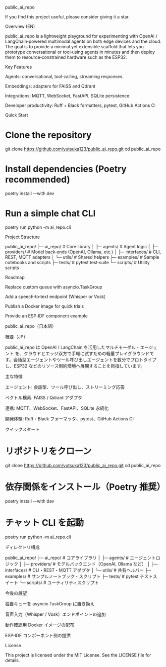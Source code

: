 public_ai_repo



If you find this project useful, please consider giving it a star.

Overview (EN)

public_ai_repo is a lightweight playground for experimenting with OpenAI / LangChain‑powered multimodal agents on both edge devices and the cloud. The goal is to provide a minimal yet extensible scaffold that lets you prototype conversational or tool‑using agents in minutes and then deploy them to resource‑constrained hardware such as the ESP32.

Key Features

Agents: conversational, tool‑calling, streaming responses

Embeddings: adapters for FAISS and Qdrant

Integrations: MQTT, WebSocket, FastAPI, SQLite persistence

Developer productivity: Ruff + Black formatters, pytest, GitHub Actions CI

Quick Start

# Clone the repository
git clone https://github.com/yutsuka123/public_ai_repo.git
cd public_ai_repo

# Install dependencies (Poetry recommended)
poetry install --with dev

# Run a simple chat CLI
poetry run python -m ai_repo.cli

Project Structure

public_ai_repo/
 ├─ ai_repo/            # Core library
 │   ├─ agents/         # Agent logic
 │   ├─ providers/      # Model back‑ends (OpenAI, Ollama, etc.)
 │   ├─ interfaces/     # CLI, REST, MQTT adapters
 │   └─ utils/          # Shared helpers
 ├─ examples/           # Sample notebooks and scripts
 ├─ tests/              # pytest test‑suite
 └─ scripts/            # Utility scripts

Roadmap

Replace custom queue with asyncio.TaskGroup

Add a speech‑to‑text endpoint (Whisper or Vosk)

Publish a Docker image for quick trials

Provide an ESP‑IDF component example

public_ai_repo（日本語）

概要（JP）

public_ai_repo は OpenAI / LangChain を活用したマルチモーダル・エージェント を、クラウドとエッジ双方で手軽に試すための軽量プレイグラウンドです。会話型エージェントやツール呼び出しエージェントを数分でプロトタイプし、ESP32 などのリソース制約環境へ展開することを目指しています。

主な特徴

エージェント: 会話型、ツール呼び出し、ストリーミング応答

ベクトル検索: FAISS / Qdrant アダプタ

連携: MQTT、WebSocket、FastAPI、SQLite 永続化

開発体験: Ruff・Black フォーマッタ、pytest、GitHub Actions CI

クイックスタート

# リポジトリをクローン
git clone https://github.com/yutsuka123/public_ai_repo.git
cd public_ai_repo

# 依存関係をインストール（Poetry 推奨）
poetry install --with dev

# チャット CLI を起動
poetry run python -m ai_repo.cli

ディレクトリ構成

public_ai_repo/
 ├─ ai_repo/            # コアライブラリ
 │   ├─ agents/         # エージェントロジック
 │   ├─ providers/      # モデルバックエンド（OpenAI, Ollama など）
 │   ├─ interfaces/     # CLI・REST・MQTT アダプタ
 │   └─ utils/          # 共有ヘルパー
 ├─ examples/           # サンプルノートブック・スクリプト
 ├─ tests/              # pytest テストスイート
 └─ scripts/            # ユーティリティスクリプト

今後の展望

独自キューを asyncio.TaskGroup に置き換え

音声入力（Whisper / Vosk）エンドポイントの追加

動作確認用 Docker イメージの配布

ESP‑IDF コンポーネント例の提供

License

This project is licensed under the MIT License. See the LICENSE file for details.